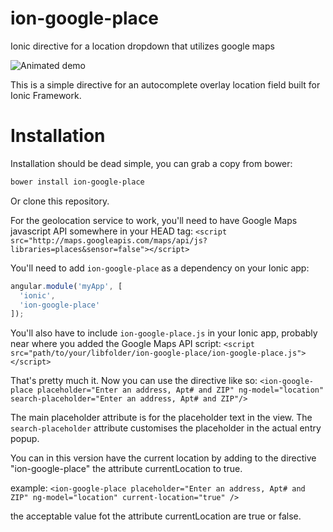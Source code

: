 ion-google-place
================

Ionic directive for a location dropdown that utilizes google maps

![Animated demo](https://github.com/israelidanny/ion-google-place/raw/master/demo.gif)

This is a simple directive for an autocomplete overlay location field built for Ionic Framework.

# Installation

Installation should be dead simple, you can grab a copy from bower:
```bash
bower install ion-google-place
```

Or clone this repository.

For the geolocation service to work, you'll need to have Google Maps javascript API somewhere in your HEAD tag:
`<script src="http://maps.googleapis.com/maps/api/js?libraries=places&sensor=false"></script>`

You'll need to add `ion-google-place` as a dependency on your Ionic app:
```javascript
angular.module('myApp', [
  'ionic',
  'ion-google-place'
]);
```

You'll also have to include `ion-google-place.js` in your Ionic app, probably near where you added the Google Maps API script:
`<script src="path/to/your/libfolder/ion-google-place/ion-google-place.js"></script>`

That's pretty much it. Now you can use the directive like so:
`<ion-google-place placeholder="Enter an address, Apt# and ZIP" ng-model="location" search-placeholder="Enter an address, Apt# and ZIP"/>`

The main placeholder attribute is for the placeholder text in the view.  The `search-placeholder` attribute customises the placeholder in the actual entry popup.

You can in this version have the current location by adding to the directive "ion-google-place" the attribute currentLocation to true.

example:  `<ion-google-place placeholder="Enter an address, Apt# and ZIP" ng-model="location" current-location="true" />`

the acceptable value fot the attribute currentLocation are true or false.
